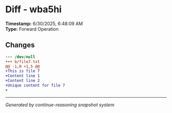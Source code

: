 # Diff - wba5hi

**Timestamp:** 6/30/2025, 6:48:09 AM  
**Type:** Forward Operation

## Changes

```diff
--- /dev/null
+++ b/file7.txt
@@ -1,0 +1,5 @@
+This is file 7
+Content line 1
+Content line 2
+Unique content for file 7
+
```

---
*Generated by continue-reasoning snapshot system*
